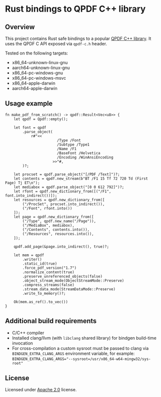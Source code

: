 # Rust bindings to QPDF C++ library

## Overview

This project contains Rust safe bindings to a popular [QPDF C++ library](https://github.com/qpdf/qpdf).
It uses the QPDF C API exposed via `qpdf-c.h` header.

Tested on the following targets:

* x86_64-unknown-linux-gnu
* aarch64-unknown-linux-gnu
* x86_64-pc-windows-gnu
* x86_64-pc-windows-msvc
* x86_64-apple-darwin
* aarch64-apple-darwin

## Usage example

```rust,no_run
fn make_pdf_from_scratch() -> qpdf::Result<Vec<u8>> {
    let qpdf = Qpdf::empty();

    let font = qpdf
        .parse_object(
            r#"<<
                        /Type /Font
                        /Subtype /Type1
                        /Name /F1
                        /BaseFont /Helvetica
                        /Encoding /WinAnsiEncoding
                      >>"#,
        )?;

    let procset = qpdf.parse_object("[/PDF /Text]")?;
    let contents = qpdf.new_stream(b"BT /F1 15 Tf 72 720 Td (First Page) Tj ET\n");
    let mediabox = qpdf.parse_object("[0 0 612 792]")?;
    let rfont = qpdf.new_dictionary_from([("/F1", font.into_indirect())]);
    let resources = qpdf.new_dictionary_from([
        ("/ProcSet", procset.into_indirect()),
        ("/Font", rfont.into())
    ]);
    let page = qpdf.new_dictionary_from([
        ("/Type", qpdf.new_name("/Page")),
        ("/MediaBox", mediabox),
        ("/Contents", contents.into()),
        ("/Resources", resources.into()),
    ]);

    qpdf.add_page(&page.into_indirect(), true)?;

    let mem = qpdf
        .writer()
        .static_id(true)
        .force_pdf_version("1.7")
        .normalize_content(true)
        .preserve_unreferenced_objects(false)
        .object_stream_mode(ObjectStreamMode::Preserve)
        .compress_streams(false)
        .stream_data_mode(StreamDataMode::Preserve)
        .write_to_memory()?;

    Ok(mem.as_ref().to_vec())
}
```

## Additional build requirements

* C/C++ compiler
* Installed clang/llvm (with `libclang` shared library) for bindgen build-time invocation
* For cross-compilation a custom sysroot must be passed to clang via `BINDGEN_EXTRA_CLANG_ARGS`
   environment variable, for example: `BINDGEN_EXTRA_CLANG_ARGS="--sysroot=/usr/x86_64-w64-mingw32/sys-root"`

## License

Licensed under [Apache 2.0](https://opensource.org/licenses/Apache-2.0) license.
